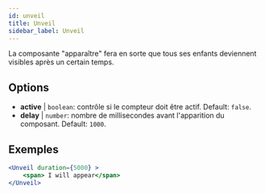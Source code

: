 ```yaml
---
id: unveil 
title: Unveil
sidebar_label: Unveil
---
```


La composante "apparaître" fera en sorte que tous ses enfants deviennent visibles après un certain temps.

## Options

* __active__ | `boolean`: contrôle si le compteur doit être actif. Default: `false`.
* __delay__ | `number`: nombre de millisecondes avant l'apparition du composant. Default: `1000`.


## Exemples

```jsx live
<Unveil duration={5000} >
    <span> I will appear</span>
</Unveil>
```



